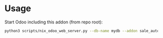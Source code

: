 # Usage

Start Odoo including this addon (from repo root):

```bash
python3 scripts/nix_odoo_web_server.py --db-name mydb --addon sale_automatic_workflow_job
```
